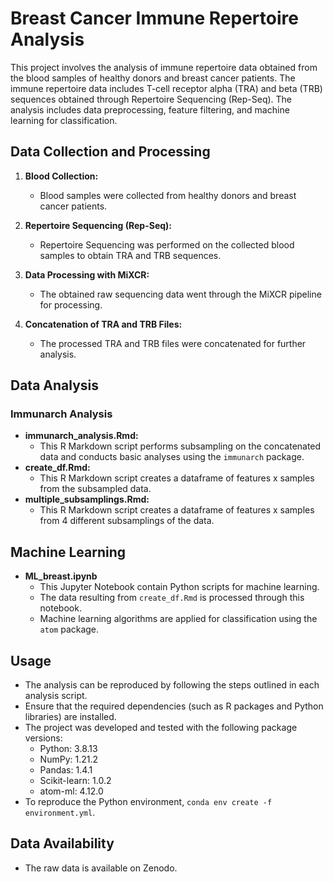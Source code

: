 # Breast Cancer Immune Repertoire Analysis

This project involves the analysis of immune repertoire data obtained from the blood samples of healthy donors and breast cancer patients. 
The immune repertoire data includes T-cell receptor alpha (TRA) and beta (TRB) sequences obtained through Repertoire Sequencing (Rep-Seq). 
The analysis includes data preprocessing, feature filtering, and machine learning for classification.

## Data Collection and Processing

1. **Blood Collection:**
   - Blood samples were collected from healthy donors and breast cancer patients.

2. **Repertoire Sequencing (Rep-Seq):**
   - Repertoire Sequencing was performed on the collected blood samples to obtain TRA and TRB sequences.

3. **Data Processing with MiXCR:**
   - The obtained raw sequencing data went through the MiXCR pipeline for processing.

4. **Concatenation of TRA and TRB Files:**
   - The processed TRA and TRB files were concatenated for further analysis.

## Data Analysis

### Immunarch Analysis

- **immunarch_analysis.Rmd:**
  - This R Markdown script performs subsampling on the concatenated data and conducts basic analyses using the `immunarch` package.
- **create_df.Rmd:**
  - This R Markdown script creates a dataframe of features x samples from the subsampled data.
- **multiple_subsamplings.Rmd:**
  - This R Markdown script creates a dataframe of features x samples from 4 different subsamplings of the data.

## Machine Learning

- **ML_breast.ipynb** 
  - This Jupyter Notebook contain Python scripts for machine learning.
  - The data resulting from `create_df.Rmd` is processed through this notebook.
  - Machine learning algorithms are applied for classification using the `atom` package.

## Usage

- The analysis can be reproduced by following the steps outlined in each analysis script.
- Ensure that the required dependencies (such as R packages and Python libraries) are installed.
- The project was developed and tested with the following package versions:
   - Python: 3.8.13
   - NumPy: 1.21.2
   - Pandas: 1.4.1
   - Scikit-learn: 1.0.2
   - atom-ml: 4.12.0
- To reproduce the Python environment, `conda env create -f environment.yml`.

## Data Availability

- The raw data is available on Zenodo.
